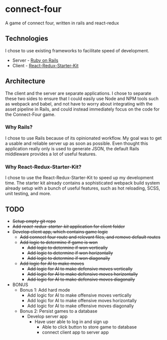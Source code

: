 # connect-four
A game of connect four, written in rails and react-redux

## Technologies
I chose to use existing frameworks to facilitate speed of development.

* Server - [Ruby on Rails](https://github.com/rails/rails)
* Client - [React-Redux-Starter-Kit](https://github.com/davezuko/react-redux-starter-kit)

## Architecture
The client and the server are separate applications. I chose to separate these two sides to ensure that I could easily use Node and NPM tools such as webpack and babel, and not have to worry about integrating with the asset pipeline in Rails, and could instead immediately focus on the code for the Connect-Four game.

### Why Rails?
I chose to use Rails because of its opinionated workflow. My goal was to get a usable and reliable server up as soon as possible. Even thought this application really only is used to generate JSON, the default Rails middleware provides a lot of useful features.

### Why React-Redux-Starter-Kit?
I chose to use the React-Redux-Starter-Kit to speed up my development time. The starter kit already contains a sophisticated webpack build system already setup with a bunch of useful features, such as hot reloading, SCSS, unit testing, and more.

## TODO
* ~~Setup empty git repo~~
* ~~Add *react-redux-starter-kit* application for client folder~~
* ~~Develop client app, which contains game logic~~
  * ~~Add connect four route and relevant files, and remove default routes~~
  * ~~Add logic to determine if game is won~~
    * ~~Add logic to determine if won vertically~~
    * ~~Add logic to determine if won horizontally~~
    * ~~Add logic to determine if won diagonally~~
  * ~~Add logic for AI to make moves~~
    * ~~Add logic for AI to make defensive moves vertically~~
    * ~~Add logic for AI to make defensive moves horizontally~~
    * ~~Add logic for AI to make defensive moves diagonally~~
* BONUS
  * Bonus 1: Add hard mode
    * Add logic for AI to make offensive moves vertically
    * Add logic for AI to make offensive moves horizontally
    * Add logic for AI to make offensive moves diagonally
  * Bonus 2: Persist games to a database
    * Develop server app
      * Have user able to log in and sign up
        * Able to click button to store game to database
        * connect client app to server app
